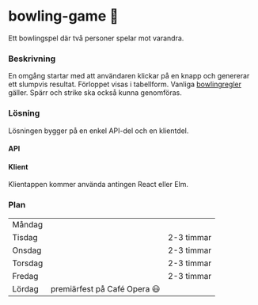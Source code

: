 # bowling-game :bowling:

Ett bowlingspel där två personer spelar mot varandra. 

### Beskrivning

En omgång startar med att användaren klickar på en knapp och genererar ett slumpvis resultat. Förloppet visas i tabellform. Vanliga [bowlingregler](http://www.alltombowling.nu/skola_rakna.php) gäller. Spärr och strike ska också kunna genomföras.

### Lösning

Lösningen bygger på en enkel API-del och en klientdel.

#### API

#### Klient

Klientappen kommer använda antingen React eller Elm.

### Plan

|               |                        |            |
|---------------|------------------------|------------|
| M&aring;ndag  |                        |            |
| Tisdag        |                        | 2-3 timmar |
| Onsdag        |                        | 2-3 timmar |
| Torsdag       |                        | 2-3 timmar |
| Fredag        |                        | 2-3 timmar | 
| L&ouml;rdag   | premiärfest på Café Opera :smiley: | 
